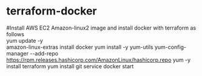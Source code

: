 # terraform-docker
#Install AWS EC2 Amazon-linux2 image and install docker with terraform as follows <br>
yum update -y<br>
amazon-linux-extras install docker
yum install -y yum-utils
yum-config-manager --add-repo https://rpm.releases.hashicorp.com/AmazonLinux/hashicorp.repo
yum -y install terraform
yum install git
service docker start
    
   
